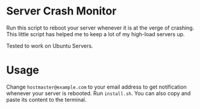 # Server Crash Monitor

Run this script to reboot your server whenever it is at the verge of crashing. This little script has helped me to keep a lot of my high-load servers up.

Tested to work on Ubuntu Servers.

# Usage

Change `hostmaster@example.com` to your email address to get notification whenever your server is rebooted.
Run `install.sh`. You can also copy and paste its content to the terminal.
